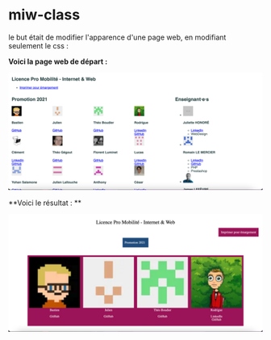 # miw-class

le but était de modifier l'apparence d'une page web, en modifiant seulement le css : 

**Voici la page web de départ :**

<img src="imgExemple/base.png">
          
          
**Voici le résultat : **

<img src="imgExemple/final.png">
